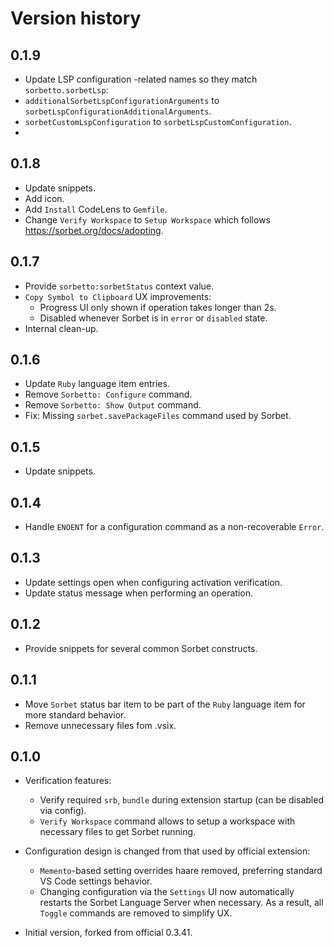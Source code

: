 # Version history

## 0.1.9
- Update LSP configuration -related names so they match `sorbetto.sorbetLsp`:
 - `additionalSorbetLspConfigurationArguments` to `sorbetLspConfigurationAdditionalArguments`.
 - `sorbetCustomLspConfiguration` to `sorbetLspCustomConfiguration`.
 -
## 0.1.8
- Update snippets.
- Add icon.
- Add `Install` CodeLens to `Gemfile`.
- Change `Verify Workspace` to `Setup Workspace` which follows https://sorbet.org/docs/adopting.

## 0.1.7
- Provide `sorbetto:sorbetStatus` context value.
- `Copy Symbol to Clipboard` UX improvements:
  - Progress UI only shown if operation takes longer than 2s.
  - Disabled whenever Sorbet is in `error` or `disabled` state.
- Internal clean-up.

## 0.1.6
- Update `Ruby` language item entries.
- Remove `Sorbetto: Configure` command.
- Remove `Sorbetto: Show Output` command.
- Fix: Missing `sorbet.savePackageFiles` command used by Sorbet.

## 0.1.5
- Update snippets.

## 0.1.4
- Handle `ENOENT` for a configuration command as a non-recoverable `Error`.

## 0.1.3
- Update settings open when configuring activation verification.
- Update status message when performing an operation.

## 0.1.2
- Provide snippets for several common Sorbet constructs.

## 0.1.1
- Move `Sorbet` status bar item to be part of the `Ruby` language item for more standard behavior.
- Remove unnecessary files fom .vsix.

## 0.1.0
- Verification features:
  - Verify required `srb`, `bundle` during extension startup (can be disabled via config).
  - `Verify Workspace` command allows to setup a workspace with necessary files to get Sorbet running.
- Configuration design is changed from that used by official extension:
  - `Memento`-based setting overrides haare removed, preferring standard VS Code settings behavior.
  - Changing configuration via the `Settings` UI now automatically restarts the Sorbet Language Server when necessary. As a result, all `Toggle` commands are removed to simplify UX.

- Initial version, forked from official 0.3.41.